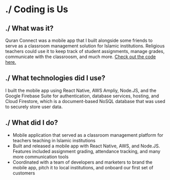 # ./ Coding is Us

## ./ What was it?

Quran Connect was a mobile app that I built alongside some friends to serve as a classroom management solution for Islamic institutions. Religious teachers could use it to keep track of student assignments, manage grades, communicate with the classroosm, and much more. [Check out the code here.](https://github.com/zyadcodes/QConnect)

## ./ What technologies did I use?

I built the mobile app using React Native, AWS Ampliy, Node.JS, and the Google Firebase Suite for authentication, database services, hosting, and Cloud Firestore, which is a document-based NoSQL database that was used to securely store user data.

## ./ What did I do?

- Mobile application that served as a classroom management platform for teachers teaching in Islamic institutions
- Built and released a mobile app with React Native, AWS, and Node.JS. Features included assignment grading, attendance tracking, and many more communication tools
- Coordinated with a team of developers and marketers to brand the mobile app, pitch it to local institutions, and onboard our first set of customers

